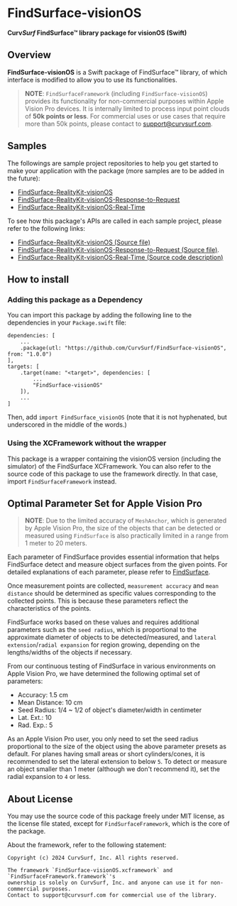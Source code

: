# FindSurface-visionOS

**Curv*Surf* FindSurface™ library package for visionOS (Swift)**

## Overview

**FindSurface-visionOS** is a Swift package of FindSurface™ library, of which interface is modified to allow you to use its functionalities.

> **NOTE**: `FindSurfaceFramework` (including `FindSurface-visionOS`) provides its functionality for non-commercial purposes within Apple Vision Pro devices. It is internally limited to process input point clouds of **50k points or less**. For commercial uses or use cases that require more than 50k points, please contact to support@curvsurf.com.

## Samples

The followings are sample project repositories to help you get started to make your application with the package (more samples are to be added in the future):

- [FindSurface-RealityKit-visionOS](https://github.com/CurvSurf/FindSurface-RealityKit-visionOS)
- [FindSurface-RealityKit-visionOS-Response-to-Request](https://github.com/CurvSurf/FindSurface-RealityKit-visionOS-Response-to-Request)
- [FindSurface-RealityKit-visionOS-Real-Time](https://github.com/CurvSurf/FindSurface-RealityKit-visionOS-Real-Time)

To see how this package's APIs are called in each sample project, please refer to the following links:

- [FindSurface-RealityKit-visionOS (Source file)](https://github.com/CurvSurf/FindSurface-RealityKit-visionOS/blob/86024c6ea42997d06bc3aa016ee275fad770e46c/FindSurfaceST-visionOS/Views/ImmersiveView.swift#L160-L239)
- [FindSurface-RealityKit-visionOS-Response-to-Request (Source file)](https://github.com/CurvSurf/FindSurface-RealityKit-visionOS-Response-to-Request/blob/c8d318c7bb9dc9b99caf18168553e3b5b6c558b7/FindSurfaceRR-visionOS/Views/ImmersiveView.swift#L45-L218).
- [FindSurface-RealityKit-visionOS-Real-Time (Source code description)](https://github.com/CurvSurf/FindSurface-RealityKit-visionOS-Real-Time/tree/main?tab=readme-ov-file#invoking-findsurface-packages-apis)

## How to install

### Adding this package as a Dependency

You can import this package by adding the following line to the dependencies in your `Package.swift` file:

````
dependencies: [
    ...
    .package(utl: "https://github.com/CurvSurf/FindSurface-visionOS", from: "1.0.0")
],
targets: [
    .target(name: "<target>", dependencies: [
        ...
        "FindSurface-visionOS"
    ]),
    ...
]
````

Then, add `import FindSurface_visionOS` (note that it is not hyphenated, but underscored in the middle of the words.)

### Using the XCFramework without the wrapper

This package is a wrapper containing the visionOS version (including the simulator) of the FindSurface XCFramework. You can also refer to the source code of this package to use the framework directly. In that case, import `FindSurfaceFramework` instead.


## Optimal Parameter Set for Apple Vision Pro

> **NOTE**: Due to the limited accuracy of `MeshAnchor`, which is generated by Apple Vision Pro, the size of the objects that can be detected or measured using `FindSurface` is also practically limited in a range from 1 meter to 20 meters.

Each parameter of FindSurface provides essential information that helps FindSurface detect and measure object surfaces from the given points. For detailed explanations of each parameter, please refer to [FindSurface](https://github.com/CurvSurf/FindSurface#how-does-it-work).

Once measurement points are collected, `measurement accuracy` and `mean distance` should be determined as specific values corresponding to the collected points. This is because these parameters reflect the characteristics of the points.

FindSurface works based on these values and requires additional parameters such as the `seed radius`, which is proportional to the approximate diameter of objects to be detected/measured, and `lateral extension`/`radial expansion` for region growing, depending on the lengths/widths of the objects if necessary.

From our continuous testing of FindSurface in various environments on Apple Vision Pro, we have determined the following optimal set of parameters:

- Accuracy: 1.5 cm
- Mean Distance: 10 cm
- Seed Radius: 1/4 ~ 1/2 of object's diameter/width in centimeter
- Lat. Ext.: 10
- Rad. Exp.: 5

As an Apple Vision Pro user, you only need to set the seed radius proportional to the size of the object using the above parameter presets as default. For planes having small areas or short cylinders/cones, it is recommended to set the lateral extension to below `5`. To detect or measure an object smaller than 1 meter (although we don't recommend it), set the radial expansion to `4` or less.


## About License

You may use the source code of this package freely under MIT license, as the license file stated, except for `FindSurfaceFramework`, which is the core of the package.

About the framework, refer to the following statement:

````
Copyright (c) 2024 CurvSurf, Inc. All rights reserved.

The framework `FindSurface-visionOS.xcframework` and `FindSurfaceFramework.framework`'s 
ownership is solely on CurvSurf, Inc. and anyone can use it for non-commercial purposes. 
Contact to support@curvsurf.com for commercial use of the library.
````

